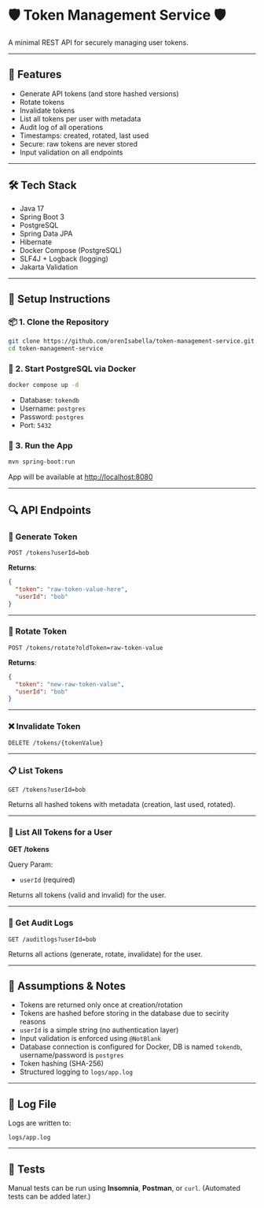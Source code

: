 # 🛡️ Token Management Service 🛡️

A minimal REST API for securely managing user tokens.

---

## 📌 Features

- Generate API tokens (and store hashed versions)
- Rotate tokens
- Invalidate tokens
- List all tokens per user with metadata
- Audit log of all operations
- Timestamps: created, rotated, last used
- Secure: raw tokens are never stored
- Input validation on all endpoints

---

## 🛠️ Tech Stack

- Java 17
- Spring Boot 3
- PostgreSQL
- Spring Data JPA
- Hibernate
- Docker Compose (PostgreSQL)
- SLF4J + Logback (logging)
- Jakarta Validation

---

## 🚀 Setup Instructions

### 📦 1. Clone the Repository

```bash
git clone https://github.com/orenIsabella/token-management-service.git
cd token-management-service
```

### 🐳 2. Start PostgreSQL via Docker

```bash
docker compose up -d
```

- Database: `tokendb`
- Username: `postgres`
- Password: `postgres`
- Port: `5432`

### 🏃 3. Run the App

```bash
mvn spring-boot:run
```

App will be available at [http://localhost:8080](http://localhost:8080)

---

## 🔍 API Endpoints

### 🔐 Generate Token

```http
POST /tokens?userId=bob
```

**Returns**:
```json
{
  "token": "raw-token-value-here",
  "userId": "bob"
}
```

---

### 🔁 Rotate Token

```http
POST /tokens/rotate?oldToken=raw-token-value
```

**Returns**:
```json
{
  "token": "new-raw-token-value",
  "userId": "bob"
}
```

---

### ❌ Invalidate Token

```http
DELETE /tokens/{tokenValue}
```

---

### 📋 List Tokens

```http
GET /tokens?userId=bob
```

Returns all hashed tokens with metadata (creation, last used, rotated).

---

### 📜 List All Tokens for a User
**GET /tokens**

Query Param:
- `userId` (required)

Returns all tokens (valid and invalid) for the user.

---

### 🧾 Get Audit Logs

```http
GET /auditlogs?userId=bob
```

Returns all actions (generate, rotate, invalidate) for the user.

---

## 📄 Assumptions & Notes

- Tokens are returned only once at creation/rotation
- Tokens are hashed before storing in the database due to secirity reasons
- `userId` is a simple string (no authentication layer)
- Input validation is enforced using `@NotBlank`
- Database connection is configured for Docker, DB is named `tokendb`, username/password is `postgres`
- Token hashing (SHA-256)
- Structured logging to `logs/app.log`

---

## 📁 Log File

Logs are written to:
```
logs/app.log
```

---

## 🧪 Tests

Manual tests can be run using **Insomnia**, **Postman**, or `curl`. (Automated tests can be added later.)
